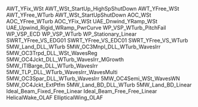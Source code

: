 AWT_YFix_WSt
AWT_WSt_StartUp_HighSpShutDown
AWT_YFree_WSt
AWT_YFree_WTurb
AWT_WSt_StartUpShutDown
AOC_WSt
AOC_YFree_WTurb
AOC_YFix_WSt
UAE_Dnwind_YRamp_WSt
UAE_Upwind_Rigid_WRamp_PwrCurve
WP_VSP_WTurb_PitchFail
WP_VSP_ECD
WP_VSP_WTurb
WP_Stationary_Linear
SWRT_YFree_VS_EDG01
SWRT_YFree_VS_EDC01
SWRT_YFree_VS_WTurb
5MW_Land_DLL_WTurb
5MW_OC3Mnpl_DLL_WTurb_WavesIrr
5MW_OC3Trpd_DLL_WSt_WavesReg
5MW_OC4Jckt_DLL_WTurb_WavesIrr_MGrowth
5MW_ITIBarge_DLL_WTurb_WavesIrr
5MW_TLP_DLL_WTurb_WavesIrr_WavesMulti
5MW_OC3Spar_DLL_WTurb_WavesIrr
5MW_OC4Semi_WSt_WavesWN
5MW_OC4Jckt_ExtPtfm
5MW_Land_BD_DLL_WTurb
5MW_Land_BD_Linear
Ideal_Beam_Fixed_Free_Linear
Ideal_Beam_Free_Free_Linear
HelicalWake_OLAF
EllipticalWing_OLAF

